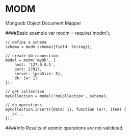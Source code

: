 MODM
=======

Mongodb Object Document Mapper

####Basic example
    var modm = require('modm');

    // define a schema
    schema = modm.schema({field: String});
    
    // create db connection
    model = modm('myDb', {
        host: '127.0.0.1',
        port: 27017,
        server: {pooSize: 5},
        db: {w: 1}
    });
    
    // get collection
    myCollection = model('myCollection', schema);
    
    // db operations
    myCollection.insert({data: 1}, function (err, item) {
       //... 
    });

####Info
Results of atomic operations are not validated.
